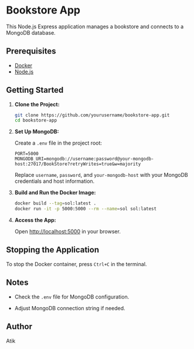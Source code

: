 # Bookstore App

This Node.js Express application manages a bookstore and connects to a MongoDB database.

## Prerequisites

- [Docker](https://docs.docker.com/get-docker/)
- [Node.js](https://nodejs.org/)

## Getting Started

1. **Clone the Project:**

   ```bash
   git clone https://github.com/yourusername/bookstore-app.git
   cd bookstore-app
   ```

2. **Set Up MongoDB:**

   Create a `.env` file in the project root:

   ```env
   PORT=5000
   MONGODB_URI=mongodb://username:password@your-mongodb-host:27017/BookStore?retryWrites=true&w=majority
   ```

   Replace `username`, `password`, and `your-mongodb-host` with your MongoDB credentials and host information.

3. **Build and Run the Docker Image:**

   ```bash
   docker build --tag=sol:latest .
   docker run -it -p 5000:5000 --rm --name=sol sol:latest
   ```

4. **Access the App:**

   Open [http://localhost:5000](http://localhost:5000) in your browser.

## Stopping the Application

To stop the Docker container, press `Ctrl+C` in the terminal.

## Notes

- Check the `.env` file for MongoDB configuration.

- Adjust MongoDB connection string if needed.

## Author

Atik
